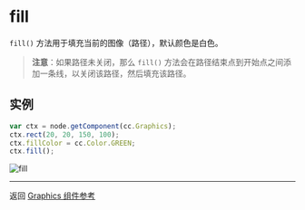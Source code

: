 # fill

`fill()` 方法用于填充当前的图像（路径），默认颜色是白色。

> **注意**：如果路径未关闭，那么 `fill()` 方法会在路径结束点到开始点之间添加一条线，以关闭该路径，然后填充该路径。

## 实例

```javascript
var ctx = node.getComponent(cc.Graphics);
ctx.rect(20, 20, 150, 100);
ctx.fillColor = cc.Color.GREEN;
ctx.fill();
```

![fill](graphics/fill.png)

<hr>

返回 [Graphics 组件参考](../../components/graphics.md)
